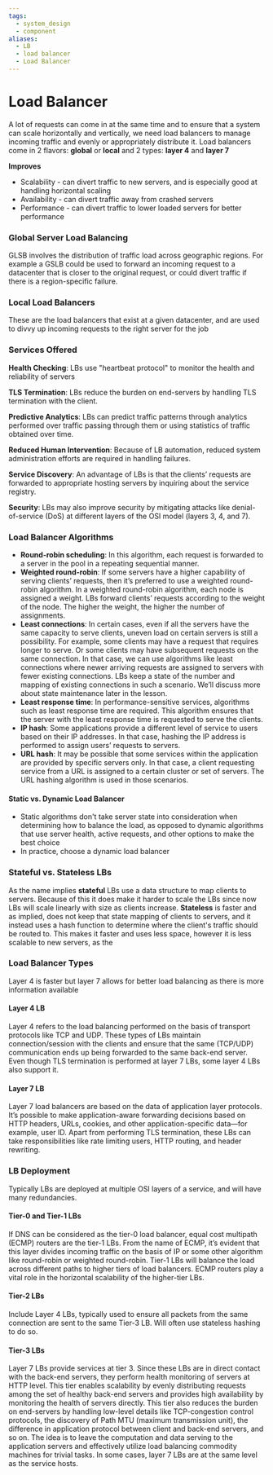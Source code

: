 ```yaml
---
tags:
  - system_design
  - component
aliases:
  - LB
  - load balancer
  - Load Balancer
---
```

# Load Balancer
A lot of requests can come in at the same time and to ensure that a system can scale horizontally and vertically, we need load balancers to manage incoming traffic and evenly or appropriately distribute it. 
Load balancers come in 2 flavors: **global** or **local** and 2 types: **layer 4** and **layer 7**

**Improves**
- Scalability - can divert traffic to new servers, and is especially good at handling horizontal scaling
- Availability - can divert traffic away from crashed servers
- Performance - can divert traffic to lower loaded servers for better performance 

### Global Server Load Balancing 
GLSB involves the distribution of traffic load across geographic regions. For example a GSLB could be used to forward an incoming request to a datacenter that is closer to the original request, or could divert traffic if there is a region-specific failure. 

### Local Load Balancers
These are the load balancers that exist at a given datacenter, and are used to divvy up incoming requests to the right server for the job

### Services Offered 
**Health Checking**: LBs use "heartbeat protocol" to monitor the health and reliability of servers

**TLS Termination**: LBs reduce the burden on end-servers by handling TLS termination with the client.

**Predictive Analytics**: LBs can predict traffic patterns through analytics performed over traffic passing through them or using statistics of traffic obtained over time.

**Reduced Human Intervention**: Because of LB automation, reduced system administration efforts are required in handling failures.

**Service Discovery**: An advantage of LBs is that the clients’ requests are forwarded to appropriate hosting servers by inquiring about the service registry.

**Security**: LBs may also improve security by mitigating attacks like denial-of-service (DoS) at different layers of the OSI model (layers 3, 4, and 7).

### Load Balancer Algorithms 
- **Round-robin scheduling**: In this algorithm, each request is forwarded to a server in the pool in a repeating sequential manner.
- **Weighted round-robin**: If some servers have a higher capability of serving clients’ requests, then it’s preferred to use a weighted round-robin algorithm. In a weighted round-robin algorithm, each node is assigned a weight. LBs forward clients’ requests according to the weight of the node. The higher the weight, the higher the number of assignments.
- **Least connections**: In certain cases, even if all the servers have the same capacity to serve clients, uneven load on certain servers is still a possibility. For example, some clients may have a request that requires longer to serve. Or some clients may have subsequent requests on the same connection. In that case, we can use algorithms like least connections where newer arriving requests are assigned to servers with fewer existing connections. LBs keep a state of the number and mapping of existing connections in such a scenario. We’ll discuss more about state maintenance later in the lesson.
- **Least response time**: In performance-sensitive services, algorithms such as least response time are required. This algorithm ensures that the server with the least response time is requested to serve the clients.
- **IP hash**: Some applications provide a different level of service to users based on their IP addresses. In that case, hashing the IP address is performed to assign users’ requests to servers.
- **URL hash**: It may be possible that some services within the application are provided by specific servers only. In that case, a client requesting service from a URL is assigned to a certain cluster or set of servers. The URL hashing algorithm is used in those scenarios.

#### Static vs. Dynamic Load Balancer 
- Static algorithms don't take server state into consideration when determining how to balance the load, as opposed to dynamic algorithms that use server health, active requests, and other options to make the best choice
- In practice, choose a dynamic load balancer 

### Stateful vs. Stateless LBs
As the name implies **stateful** LBs use a data structure to map clients to servers. Because of this it does make it harder to scale the LBs since now LBs will scale linearly with size as clients increase. 
**Stateless** is faster and as implied, does not keep that state mapping of clients to servers, and it instead uses a hash function to determine where the client's traffic should be routed to. This makes it faster and uses less space, however it is less scalable to new servers, as the 

### Load Balancer Types
Layer 4 is faster but layer 7 allows for better load balancing as there is more information available 
#### Layer 4 LB
Layer 4 refers to the load balancing performed on the basis of transport protocols like TCP and UDP. These types of LBs maintain connection/session with the clients and ensure that the same (TCP/UDP) communication ends up being forwarded to the same back-end server. Even though TLS termination is performed at layer 7 LBs, some layer 4 LBs also support it.

#### Layer 7 LB
Layer 7 load balancers are based on the data of application layer protocols. It’s possible to make application-aware forwarding decisions based on HTTP headers, URLs, cookies, and other application-specific data—for example, user ID. Apart from performing TLS termination, these LBs can take responsibilities like rate limiting users, HTTP routing, and header rewriting.

### LB Deployment
Typically LBs are deployed at multiple OSI layers of a service, and will have many redundancies. 
#### Tier-0 and Tier-1 LBs
If DNS can be considered as the tier-0 load balancer, equal cost multipath (ECMP) routers are the tier-1 LBs. From the name of ECMP, it’s evident that this layer divides incoming traffic on the basis of IP or some other algorithm like round-robin or weighted round-robin. Tier-1 LBs will balance the load across different paths to higher tiers of load balancers.
ECMP routers play a vital role in the horizontal scalability of the higher-tier LBs.
#### Tier-2 LBs
Include Layer 4 LBs, typically used to ensure all packets from the same connection are sent to the same Tier-3 LB. Will often use stateless hashing to do so.
#### Tier-3 LBs
Layer 7 LBs provide services at tier 3. Since these LBs are in direct contact with the back-end servers, they perform health monitoring of servers at HTTP level. This tier enables scalability by evenly distributing requests among the set of healthy back-end servers and provides high availability by monitoring the health of servers directly. This tier also reduces the burden on end-servers by handling low-level details like TCP-congestion control protocols, the discovery of Path MTU (maximum transmission unit), the difference in application protocol between client and back-end servers, and so on. The idea is to leave the computation and data serving to the application servers and effectively utilize load balancing commodity machines for trivial tasks. In some cases, layer 7 LBs are at the same level as the service hosts.
